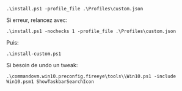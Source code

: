 ```
.\install.ps1 -profile_file .\Profiles\custom.json
```
  
Si erreur, relancez avec:
```
.\install.ps1 -nochecks 1 -profile_file .\Profiles\custom.json
```
  
Puis:
```
.\install-custom.ps1
```
  
Si besoin de undo un tweak:
```
.\commandovm.win10.preconfig.fireeye\tools\\Win10.ps1 -include Win10.psm1 ShowTaskbarSearchIcon
```
